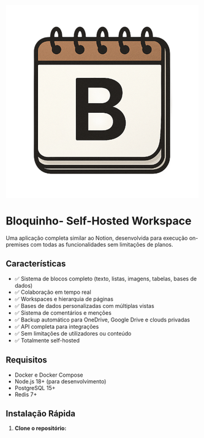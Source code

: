 <img src="./logo.png" type="icon">

# Bloquinho- Self-Hosted Workspace

Uma aplicação completa similar ao Notion, desenvolvida para execução on-premises com todas as funcionalidades sem limitações de planos.

## Características

- ✅ Sistema de blocos completo (texto, listas, imagens, tabelas, bases de dados)
- ✅ Colaboração em tempo real
- ✅ Workspaces e hierarquia de páginas
- ✅ Bases de dados personalizadas com múltiplas vistas
- ✅ Sistema de comentários e menções
- ✅ Backup automático para OneDrive, Google Drive e clouds privadas
- ✅ API completa para integrações
- ✅ Sem limitações de utilizadores ou conteúdo
- ✅ Totalmente self-hosted

## Requisitos

- Docker e Docker Compose
- Node.js 18+ (para desenvolvimento)
- PostgreSQL 15+
- Redis 7+

## Instalação Rápida

1. **Clone o repositório:**
